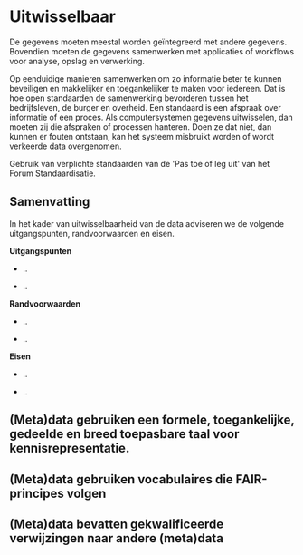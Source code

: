 Uitwisselbaar
=============

De gegevens moeten meestal worden geïntegreerd met andere gegevens. Bovendien
moeten de gegevens samenwerken met applicaties of workflows voor analyse, opslag
en verwerking.

Op eenduidige manieren samenwerken om zo informatie beter te kunnen beveiligen
en makkelijker en toegankelijker te maken voor iedereen. Dat is hoe open
standaarden de samenwerking bevorderen tussen het bedrijfsleven, de burger en
overheid. Een standaard is een afspraak over informatie of een proces. Als
computersystemen gegevens uitwisselen, dan moeten zij die afspraken of processen
hanteren. Doen ze dat niet, dan kunnen er fouten ontstaan, kan het systeem
misbruikt worden of wordt verkeerde data overgenomen.

Gebruik van verplichte standaarden van de 'Pas toe of leg uit' van het Forum
Standaardisatie.

Samenvatting
------------

In het kader van uitwisselbaarheid van de data adviseren we de volgende
uitgangspunten, randvoorwaarden en eisen.

**Uitgangspunten**

-   ..

-   ..

**Randvoorwaarden**

-   ..

-   ..

**Eisen**

-   ..

-   ..

(Meta)data gebruiken een formele, toegankelijke, gedeelde en breed toepasbare taal voor kennisrepresentatie.
------------------------------------------------------------------------------------------------------------

(Meta)data gebruiken vocabulaires die FAIR-principes volgen
-----------------------------------------------------------

(Meta)data bevatten gekwalificeerde verwijzingen naar andere (meta)data
-----------------------------------------------------------------------
